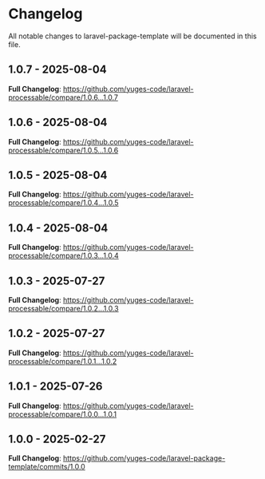 # Changelog

All notable changes to laravel-package-template will be documented in this file.

## 1.0.7 - 2025-08-04

**Full Changelog**: https://github.com/yuges-code/laravel-processable/compare/1.0.6...1.0.7

## 1.0.6 - 2025-08-04

**Full Changelog**: https://github.com/yuges-code/laravel-processable/compare/1.0.5...1.0.6

## 1.0.5 - 2025-08-04

**Full Changelog**: https://github.com/yuges-code/laravel-processable/compare/1.0.4...1.0.5

## 1.0.4 - 2025-08-04

**Full Changelog**: https://github.com/yuges-code/laravel-processable/compare/1.0.3...1.0.4

## 1.0.3 - 2025-07-27

**Full Changelog**: https://github.com/yuges-code/laravel-processable/compare/1.0.2...1.0.3

## 1.0.2 - 2025-07-27

**Full Changelog**: https://github.com/yuges-code/laravel-processable/compare/1.0.1...1.0.2

## 1.0.1 - 2025-07-26

**Full Changelog**: https://github.com/yuges-code/laravel-processable/compare/1.0.0...1.0.1

## 1.0.0 - 2025-02-27

**Full Changelog**: https://github.com/yuges-code/laravel-package-template/commits/1.0.0
